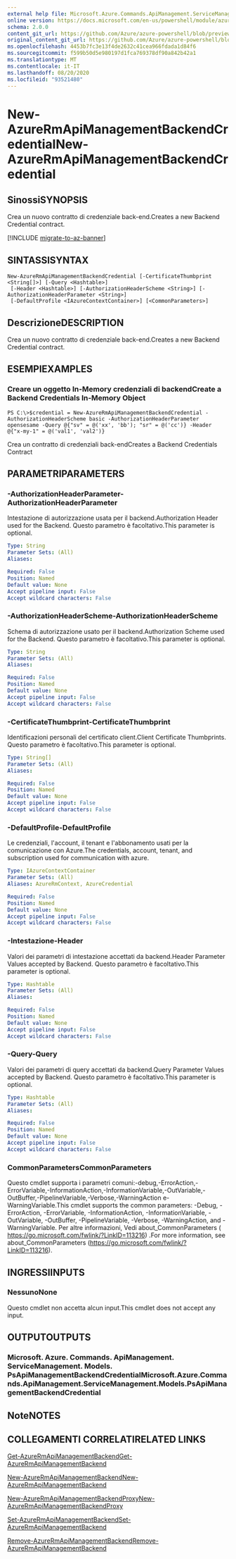 ```yaml
---
external help file: Microsoft.Azure.Commands.ApiManagement.ServiceManagement.dll-Help.xml
online version: https://docs.microsoft.com/en-us/powershell/module/azurerm.apimanagement/new-azurermapimanagementbackendcredential
schema: 2.0.0
content_git_url: https://github.com/Azure/azure-powershell/blob/preview/src/ResourceManager/ApiManagement/Commands.ApiManagement/help/New-AzureRmApiManagementBackendCredential.md
original_content_git_url: https://github.com/Azure/azure-powershell/blob/preview/src/ResourceManager/ApiManagement/Commands.ApiManagement/help/New-AzureRmApiManagementBackendCredential.md
ms.openlocfilehash: 4453b7fc3e13f4de2632c41cea966fdada1d84f6
ms.sourcegitcommit: f599b50d5e980197d1fca769378df90a842b42a1
ms.translationtype: MT
ms.contentlocale: it-IT
ms.lasthandoff: 08/20/2020
ms.locfileid: "93521480"
---
```

# <span data-ttu-id="632a6-101">New-AzureRmApiManagementBackendCredential</span><span class="sxs-lookup"><span data-stu-id="632a6-101">New-AzureRmApiManagementBackendCredential</span></span>

## <span data-ttu-id="632a6-102">Sinossi</span><span class="sxs-lookup"><span data-stu-id="632a6-102">SYNOPSIS</span></span>
<span data-ttu-id="632a6-103">Crea un nuovo contratto di credenziale back-end.</span><span class="sxs-lookup"><span data-stu-id="632a6-103">Creates a new Backend Credential contract.</span></span>

[!INCLUDE [migrate-to-az-banner](../../includes/migrate-to-az-banner.md)]

## <span data-ttu-id="632a6-104">SINTASSI</span><span class="sxs-lookup"><span data-stu-id="632a6-104">SYNTAX</span></span>

```
New-AzureRmApiManagementBackendCredential [-CertificateThumbprint <String[]>] [-Query <Hashtable>]
 [-Header <Hashtable>] [-AuthorizationHeaderScheme <String>] [-AuthorizationHeaderParameter <String>]
 [-DefaultProfile <IAzureContextContainer>] [<CommonParameters>]
```

## <span data-ttu-id="632a6-105">Descrizione</span><span class="sxs-lookup"><span data-stu-id="632a6-105">DESCRIPTION</span></span>
<span data-ttu-id="632a6-106">Crea un nuovo contratto di credenziale back-end.</span><span class="sxs-lookup"><span data-stu-id="632a6-106">Creates a new Backend Credential contract.</span></span>

## <span data-ttu-id="632a6-107">ESEMPI</span><span class="sxs-lookup"><span data-stu-id="632a6-107">EXAMPLES</span></span>

### <span data-ttu-id="632a6-108">Creare un oggetto In-Memory credenziali di backend</span><span class="sxs-lookup"><span data-stu-id="632a6-108">Create a Backend Credentials In-Memory Object</span></span>
```
PS C:\>$credential = New-AzureRmApiManagementBackendCredential -AuthorizationHeaderScheme basic -AuthorizationHeaderParameter opensesame -Query @{"sv" = @('xx', 'bb'); "sr" = @('cc')} -Header @{"x-my-1" = @('val1', 'val2')}
```

<span data-ttu-id="632a6-109">Crea un contratto di credenziali back-end</span><span class="sxs-lookup"><span data-stu-id="632a6-109">Creates a Backend Credentials Contract</span></span>

## <span data-ttu-id="632a6-110">PARAMETRI</span><span class="sxs-lookup"><span data-stu-id="632a6-110">PARAMETERS</span></span>

### <span data-ttu-id="632a6-111">-AuthorizationHeaderParameter</span><span class="sxs-lookup"><span data-stu-id="632a6-111">-AuthorizationHeaderParameter</span></span>
<span data-ttu-id="632a6-112">Intestazione di autorizzazione usata per il backend.</span><span class="sxs-lookup"><span data-stu-id="632a6-112">Authorization Header used for the Backend.</span></span>
<span data-ttu-id="632a6-113">Questo parametro è facoltativo.</span><span class="sxs-lookup"><span data-stu-id="632a6-113">This parameter is optional.</span></span>

```yaml
Type: String
Parameter Sets: (All)
Aliases: 

Required: False
Position: Named
Default value: None
Accept pipeline input: False
Accept wildcard characters: False
```

### <span data-ttu-id="632a6-114">-AuthorizationHeaderScheme</span><span class="sxs-lookup"><span data-stu-id="632a6-114">-AuthorizationHeaderScheme</span></span>
<span data-ttu-id="632a6-115">Schema di autorizzazione usato per il backend.</span><span class="sxs-lookup"><span data-stu-id="632a6-115">Authorization Scheme used for the Backend.</span></span>
<span data-ttu-id="632a6-116">Questo parametro è facoltativo.</span><span class="sxs-lookup"><span data-stu-id="632a6-116">This parameter is optional.</span></span>

```yaml
Type: String
Parameter Sets: (All)
Aliases: 

Required: False
Position: Named
Default value: None
Accept pipeline input: False
Accept wildcard characters: False
```

### <span data-ttu-id="632a6-117">-CertificateThumbprint</span><span class="sxs-lookup"><span data-stu-id="632a6-117">-CertificateThumbprint</span></span>
<span data-ttu-id="632a6-118">Identificazioni personali del certificato client.</span><span class="sxs-lookup"><span data-stu-id="632a6-118">Client Certificate Thumbprints.</span></span>
<span data-ttu-id="632a6-119">Questo parametro è facoltativo.</span><span class="sxs-lookup"><span data-stu-id="632a6-119">This parameter is optional.</span></span>

```yaml
Type: String[]
Parameter Sets: (All)
Aliases: 

Required: False
Position: Named
Default value: None
Accept pipeline input: False
Accept wildcard characters: False
```

### <span data-ttu-id="632a6-120">-DefaultProfile</span><span class="sxs-lookup"><span data-stu-id="632a6-120">-DefaultProfile</span></span>
<span data-ttu-id="632a6-121">Le credenziali, l'account, il tenant e l'abbonamento usati per la comunicazione con Azure.</span><span class="sxs-lookup"><span data-stu-id="632a6-121">The credentials, account, tenant, and subscription used for communication with azure.</span></span>
 
```yaml
Type: IAzureContextContainer
Parameter Sets: (All)
Aliases: AzureRmContext, AzureCredential

Required: False
Position: Named
Default value: None
Accept pipeline input: False
Accept wildcard characters: False
```

### <span data-ttu-id="632a6-122">-Intestazione</span><span class="sxs-lookup"><span data-stu-id="632a6-122">-Header</span></span>
<span data-ttu-id="632a6-123">Valori dei parametri di intestazione accettati da backend.</span><span class="sxs-lookup"><span data-stu-id="632a6-123">Header Parameter Values accepted by Backend.</span></span>
<span data-ttu-id="632a6-124">Questo parametro è facoltativo.</span><span class="sxs-lookup"><span data-stu-id="632a6-124">This parameter is optional.</span></span>

```yaml
Type: Hashtable
Parameter Sets: (All)
Aliases: 

Required: False
Position: Named
Default value: None
Accept pipeline input: False
Accept wildcard characters: False
```

### <span data-ttu-id="632a6-125">-Query</span><span class="sxs-lookup"><span data-stu-id="632a6-125">-Query</span></span>
<span data-ttu-id="632a6-126">Valori dei parametri di query accettati da backend.</span><span class="sxs-lookup"><span data-stu-id="632a6-126">Query Parameter Values accepted by Backend.</span></span>
<span data-ttu-id="632a6-127">Questo parametro è facoltativo.</span><span class="sxs-lookup"><span data-stu-id="632a6-127">This parameter is optional.</span></span>

```yaml
Type: Hashtable
Parameter Sets: (All)
Aliases: 

Required: False
Position: Named
Default value: None
Accept pipeline input: False
Accept wildcard characters: False
```

### <span data-ttu-id="632a6-128">CommonParameters</span><span class="sxs-lookup"><span data-stu-id="632a6-128">CommonParameters</span></span>
<span data-ttu-id="632a6-129">Questo cmdlet supporta i parametri comuni:-debug,-ErrorAction,-ErrorVariable,-InformationAction,-InformationVariable,-OutVariable,-OutBuffer,-PipelineVariable,-Verbose,-WarningAction e-WarningVariable.</span><span class="sxs-lookup"><span data-stu-id="632a6-129">This cmdlet supports the common parameters: -Debug, -ErrorAction, -ErrorVariable, -InformationAction, -InformationVariable, -OutVariable, -OutBuffer, -PipelineVariable, -Verbose, -WarningAction, and -WarningVariable.</span></span> <span data-ttu-id="632a6-130">Per altre informazioni, Vedi about_CommonParameters ( https://go.microsoft.com/fwlink/?LinkID=113216) .</span><span class="sxs-lookup"><span data-stu-id="632a6-130">For more information, see about_CommonParameters (https://go.microsoft.com/fwlink/?LinkID=113216).</span></span>

## <span data-ttu-id="632a6-131">INGRESSI</span><span class="sxs-lookup"><span data-stu-id="632a6-131">INPUTS</span></span>

### <span data-ttu-id="632a6-132">Nessuno</span><span class="sxs-lookup"><span data-stu-id="632a6-132">None</span></span>
<span data-ttu-id="632a6-133">Questo cmdlet non accetta alcun input.</span><span class="sxs-lookup"><span data-stu-id="632a6-133">This cmdlet does not accept any input.</span></span>

## <span data-ttu-id="632a6-134">OUTPUT</span><span class="sxs-lookup"><span data-stu-id="632a6-134">OUTPUTS</span></span>

### <span data-ttu-id="632a6-135">Microsoft. Azure. Commands. ApiManagement. ServiceManagement. Models. PsApiManagementBackendCredential</span><span class="sxs-lookup"><span data-stu-id="632a6-135">Microsoft.Azure.Commands.ApiManagement.ServiceManagement.Models.PsApiManagementBackendCredential</span></span>

## <span data-ttu-id="632a6-136">Note</span><span class="sxs-lookup"><span data-stu-id="632a6-136">NOTES</span></span>

## <span data-ttu-id="632a6-137">COLLEGAMENTI CORRELATI</span><span class="sxs-lookup"><span data-stu-id="632a6-137">RELATED LINKS</span></span>

[<span data-ttu-id="632a6-138">Get-AzureRmApiManagementBackend</span><span class="sxs-lookup"><span data-stu-id="632a6-138">Get-AzureRmApiManagementBackend</span></span>](./Get-AzureRmApiManagementBackend)

[<span data-ttu-id="632a6-139">New-AzureRmApiManagementBackend</span><span class="sxs-lookup"><span data-stu-id="632a6-139">New-AzureRmApiManagementBackend</span></span>](./New-AzureRmApiManagementBackend.md)

[<span data-ttu-id="632a6-140">New-AzureRmApiManagementBackendProxy</span><span class="sxs-lookup"><span data-stu-id="632a6-140">New-AzureRmApiManagementBackendProxy</span></span>](./New-AzureRmApiManagementBackendProxy.md)

[<span data-ttu-id="632a6-141">Set-AzureRmApiManagementBackend</span><span class="sxs-lookup"><span data-stu-id="632a6-141">Set-AzureRmApiManagementBackend</span></span>](./Set-AzureRmApiManagementBackend.md)

[<span data-ttu-id="632a6-142">Remove-AzureRmApiManagementBackend</span><span class="sxs-lookup"><span data-stu-id="632a6-142">Remove-AzureRmApiManagementBackend</span></span>](./Remove-AzureRmApiManagementBackend.md)
